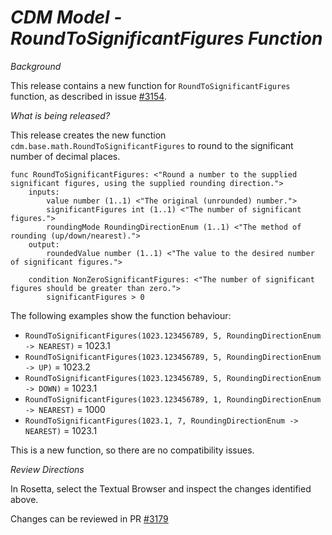 # *CDM Model - RoundToSignificantFigures Function*

_Background_

This release contains a new function for `RoundToSignificantFigures` function, as described in issue [#3154](https://github.com/finos/common-domain-model/issues/3154).

_What is being released?_

This release creates the new function `cdm.base.math.RoundToSignificantFigures` to round to the significant number of decimal places.

```
func RoundToSignificantFigures: <"Round a number to the supplied significant figures, using the supplied rounding direction.">
    inputs:
        value number (1..1) <"The original (unrounded) number.">
        significantFigures int (1..1) <"The number of significant figures.">
        roundingMode RoundingDirectionEnum (1..1) <"The method of rounding (up/down/nearest).">
    output:
        roundedValue number (1..1) <"The value to the desired number of significant figures.">
        
    condition NonZeroSignificantFigures: <"The number of significant figures should be greater than zero.">
        significantFigures > 0
```

The following examples show the function behaviour:
- `RoundToSignificantFigures(1023.123456789, 5, RoundingDirectionEnum -> NEAREST)` = 1023.1
- `RoundToSignificantFigures(1023.123456789, 5, RoundingDirectionEnum -> UP)` = 1023.2
- `RoundToSignificantFigures(1023.123456789, 5, RoundingDirectionEnum -> DOWN)` = 1023.1
- `RoundToSignificantFigures(1023.123456789, 1, RoundingDirectionEnum -> NEAREST)` = 1000
- `RoundToSignificantFigures(1023.1, 7, RoundingDirectionEnum -> NEAREST)` = 1023.1

This is a new function, so there are no compatibility issues.

_Review Directions_

In Rosetta, select the Textual Browser and inspect the changes identified above.

Changes can be reviewed in PR [#3179](https://github.com/finos/common-domain-model/pull/3179)
